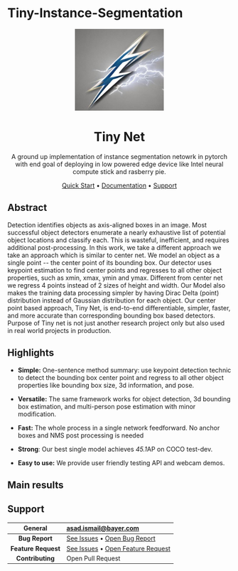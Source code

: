 # Tiny-Instance-Segmentation

<div align="center">
<img src="imgs/logo_tinynet.jpeg" width=200px>
<h1 align="center">Tiny Net</h1>

A ground up implementation of instance segmentation netowrk in pytorch with end goal of deploying in low powered edge device like Intel neural compute stick and rasberry pie.
  
[Quick Start](#Quick-Start) •
[Documentation](https://docs.int.bayer.com/-/VegRD_APD_Fruit_Phenotyping/) •
[Support](#support)

</div>

## Abstract 

Detection identifies objects as axis-aligned boxes in an image. Most successful object detectors enumerate a nearly exhaustive list of potential object locations and classify each. This is wasteful, inefficient, and requires additional post-processing. In this work, we take a different approach we take an approach which is similar to center net. We model an object as a single point -- the center point of its bounding box. Our detector uses keypoint estimation to find center points and regresses to all other object properties, such as xmin, xmax, ymin and ymax. Different from center net we regress 4 points instead of 2 sizes of height and width.
Our Model also makes the training data processing simpler by having Dirac Delta (point) distribution instead of Gaussian distribution for each object. Our center point based approach, Tiny Net, is end-to-end differentiable, simpler, faster, and more accurate than corresponding bounding box based detectors.
Purpose of Tiny net is not just another research project only but also used in real world projects in production.

## Highlights

- **Simple:** One-sentence method summary: use keypoint detection technic to detect the bounding box center point and regress to all other object properties like bounding box size, 3d information, and pose.

- **Versatile:** The same framework works for object detection, 3d bounding box estimation, and multi-person pose estimation with minor modification.

- **Fast:** The whole process in a single network feedforward. No anchor boxes and NMS post processing is needed

- **Strong**: Our best single model achieves *45.1*AP on COCO test-dev.

- **Easy to use:** We provide user friendly testing API and webcam demos.

## Main results

## Support

| **General**  | [asad.ismail@bayer.com](mailto:asadismaeel@gmail.com) |
|:------:|:-------------|
| **Bug Report** | [See Issues](https://github.com/bayer-int/VegRD_APD_Fruit_Phenotyping/issues) • [Open Bug Report](https://github.com/bayer-int/VegRD_APD_Fruit_Phenotyping/issues/new?assignees=&labels=bug&template=bug.yml&title=%3Ctitle%3E) |
| **Feature Request** | [See Issues](https://github.com/bayer-int/VegRD_APD_Fruit_Phenotyping/issues) • [Open Feature Request](https://github.com/bayer-int/VegRD_APD_Fruit_Phenotyping/issues/new?assignees=&labels=enhancement&template=feature.yml&title=%3Ctitle%3E)  |
| **Contributing** | Open Pull Request |


